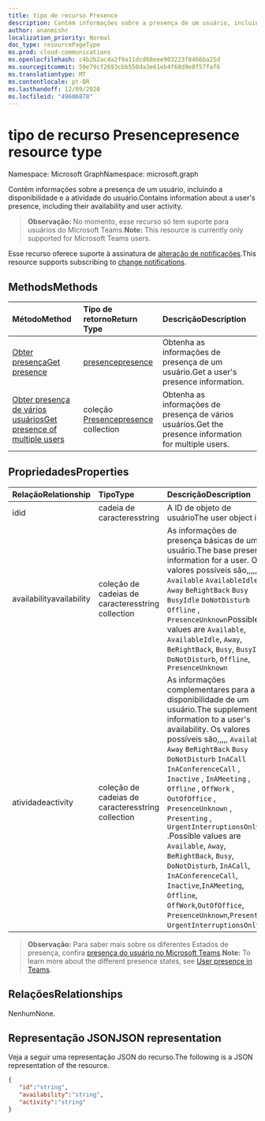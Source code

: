 ```yaml
---
title: tipo de recurso Presence
description: Contém informações sobre a presença de um usuário, incluindo a disponibilidade e a atividade do usuário.
author: ananmishr
localization_priority: Normal
doc_type: resourcePageType
ms.prod: cloud-communications
ms.openlocfilehash: c4b2b2ac4a2f9a11dcd68eee903223f8466ba25d
ms.sourcegitcommit: 59e79cf2693cbb550da3e61eb4f68d9e0f57faf6
ms.translationtype: MT
ms.contentlocale: pt-BR
ms.lasthandoff: 12/09/2020
ms.locfileid: "49606878"
---
```

# <a name="presence-resource-type"></a><span data-ttu-id="981cf-103">tipo de recurso Presence</span><span class="sxs-lookup"><span data-stu-id="981cf-103">presence resource type</span></span>

<span data-ttu-id="981cf-104">Namespace: Microsoft Graph</span><span class="sxs-lookup"><span data-stu-id="981cf-104">Namespace: microsoft.graph</span></span>

<span data-ttu-id="981cf-105">Contém informações sobre a presença de um usuário, incluindo a disponibilidade e a atividade do usuário.</span><span class="sxs-lookup"><span data-stu-id="981cf-105">Contains information about a user's presence, including their availability and user activity.</span></span>

> <span data-ttu-id="981cf-106">**Observação:** No momento, esse recurso só tem suporte para usuários do Microsoft Teams.</span><span class="sxs-lookup"><span data-stu-id="981cf-106">**Note:** This resource is currently only supported for Microsoft Teams users.</span></span>

<span data-ttu-id="981cf-107">Esse recurso oferece suporte à assinatura de [alteração de notificações](/graph/webhooks).</span><span class="sxs-lookup"><span data-stu-id="981cf-107">This resource supports subscribing to [change notifications](/graph/webhooks).</span></span>

## <a name="methods"></a><span data-ttu-id="981cf-108">Methods</span><span class="sxs-lookup"><span data-stu-id="981cf-108">Methods</span></span>

| <span data-ttu-id="981cf-109">Método</span><span class="sxs-lookup"><span data-stu-id="981cf-109">Method</span></span>                                                            | <span data-ttu-id="981cf-110">Tipo de retorno</span><span class="sxs-lookup"><span data-stu-id="981cf-110">Return Type</span></span>                                       | <span data-ttu-id="981cf-111">Descrição</span><span class="sxs-lookup"><span data-stu-id="981cf-111">Description</span></span>                                  |
|:------------------------------------------------------------------|:--------------------------------------------------|:---------------------------------------------|
| [<span data-ttu-id="981cf-112">Obter presença</span><span class="sxs-lookup"><span data-stu-id="981cf-112">Get presence</span></span>](../api/presence-get.md)     | [<span data-ttu-id="981cf-113">presence</span><span class="sxs-lookup"><span data-stu-id="981cf-113">presence</span></span>](../resources/presence.md)     | <span data-ttu-id="981cf-114">Obtenha as informações de presença de um usuário.</span><span class="sxs-lookup"><span data-stu-id="981cf-114">Get a user's presence information.</span></span>
| [<span data-ttu-id="981cf-115">Obter presença de vários usuários</span><span class="sxs-lookup"><span data-stu-id="981cf-115">Get presence of multiple users</span></span>](../api/cloudcommunications-getpresencesbyuserid.md)    |  <span data-ttu-id="981cf-116">coleção [Presence](../resources/presence.md)</span><span class="sxs-lookup"><span data-stu-id="981cf-116">[presence](../resources/presence.md) collection</span></span>     |  <span data-ttu-id="981cf-117">Obtenha as informações de presença de vários usuários.</span><span class="sxs-lookup"><span data-stu-id="981cf-117">Get the presence information for multiple users.</span></span>      |


## <a name="properties"></a><span data-ttu-id="981cf-118">Propriedades</span><span class="sxs-lookup"><span data-stu-id="981cf-118">Properties</span></span>

| <span data-ttu-id="981cf-119">Relação</span><span class="sxs-lookup"><span data-stu-id="981cf-119">Relationship</span></span>        | <span data-ttu-id="981cf-120">Tipo</span><span class="sxs-lookup"><span data-stu-id="981cf-120">Type</span></span>                                                 | <span data-ttu-id="981cf-121">Descrição</span><span class="sxs-lookup"><span data-stu-id="981cf-121">Description</span></span>                                                         |
|:--------------------|:-----------------------------------------------------|:--------------------------------------------------------------------|
|<span data-ttu-id="981cf-122">id</span><span class="sxs-lookup"><span data-stu-id="981cf-122">id</span></span>    |  <span data-ttu-id="981cf-123">cadeia de caracteres</span><span class="sxs-lookup"><span data-stu-id="981cf-123">string</span></span>     |  <span data-ttu-id="981cf-124">A ID de objeto de usuário</span><span class="sxs-lookup"><span data-stu-id="981cf-124">The user object id</span></span>   |
|<span data-ttu-id="981cf-125">availability</span><span class="sxs-lookup"><span data-stu-id="981cf-125">availability</span></span>    |  <span data-ttu-id="981cf-126">coleção de cadeias de caracteres</span><span class="sxs-lookup"><span data-stu-id="981cf-126">string collection</span></span>   |   <span data-ttu-id="981cf-127">As informações de presença básicas de um usuário.</span><span class="sxs-lookup"><span data-stu-id="981cf-127">The base presence information for a user.</span></span> <span data-ttu-id="981cf-128">Os valores possíveis são,,,,, `Available` `AvailableIdle` ,,  `Away` `BeRightBack` `Busy` `BusyIdle` `DoNotDisturb` `Offline` , `PresenceUnknown`</span><span class="sxs-lookup"><span data-stu-id="981cf-128">Possible values are `Available`, `AvailableIdle`,  `Away`, `BeRightBack`, `Busy`, `BusyIdle`, `DoNotDisturb`, `Offline`, `PresenceUnknown`</span></span>  |
|<span data-ttu-id="981cf-129">atividade</span><span class="sxs-lookup"><span data-stu-id="981cf-129">activity</span></span>    |  <span data-ttu-id="981cf-130">coleção de cadeias de caracteres</span><span class="sxs-lookup"><span data-stu-id="981cf-130">string collection</span></span>      |    <span data-ttu-id="981cf-131">As informações complementares para a disponibilidade de um usuário.</span><span class="sxs-lookup"><span data-stu-id="981cf-131">The supplemental information to a user's availability.</span></span> <span data-ttu-id="981cf-132">Os valores possíveis são,,,,, `Available` `Away` `BeRightBack` `Busy` `DoNotDisturb` `InACall` `InAConferenceCall` , `Inactive` , `InAMeeting` , `Offline` , `OffWork` , `OutOfOffice` , `PresenceUnknown` , `Presenting` , `UrgentInterruptionsOnly` .</span><span class="sxs-lookup"><span data-stu-id="981cf-132">Possible values are `Available`, `Away`, `BeRightBack`, `Busy`, `DoNotDisturb`, `InACall`, `InAConferenceCall`, `Inactive`,`InAMeeting`, `Offline`, `OffWork`,`OutOfOffice`, `PresenceUnknown`,`Presenting`, `UrgentInterruptionsOnly`.</span></span>       |

><span data-ttu-id="981cf-133">**Observação:** Para saber mais sobre os diferentes Estados de presença, confira [presença do usuário no Microsoft Teams](/microsoftteams/presence-admins).</span><span class="sxs-lookup"><span data-stu-id="981cf-133">**Note:** To learn more about the different presence states, see [User presence in Teams](/microsoftteams/presence-admins).</span></span> 

## <a name="relationships"></a><span data-ttu-id="981cf-134">Relações</span><span class="sxs-lookup"><span data-stu-id="981cf-134">Relationships</span></span>

<span data-ttu-id="981cf-135">Nenhum</span><span class="sxs-lookup"><span data-stu-id="981cf-135">None.</span></span>

## <a name="json-representation"></a><span data-ttu-id="981cf-136">Representação JSON</span><span class="sxs-lookup"><span data-stu-id="981cf-136">JSON representation</span></span>

<span data-ttu-id="981cf-137">Veja a seguir uma representação JSON do recurso.</span><span class="sxs-lookup"><span data-stu-id="981cf-137">The following is a JSON representation of the resource.</span></span>

<!-- {
  "blockType": "resource",
  "optionalProperties": [
  ],
  "@odata.type": "microsoft.graph.presence"
}-->
```json
{
   "id":"string",
   "availability":"string",
   "activity":"string"
}
```
